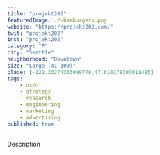```yaml
---
title: "projekt202"
featuredImage: ./-hamburgers.png
website: "https://projekt202.com/"
twit: "projekt202"
inst: "projekt202"
category: "P"
city: "Seattle"
neighborhood: "Downtown"
size: "Large (41-100)"
place: [-122.33274363099778,47.610178707011485]
tags:
    - ux/ui
    - strategy
    - research
    - engineering
    - marketing
    - advertising
published: true
---
```


Description

